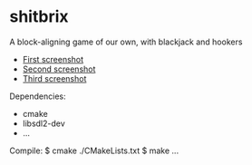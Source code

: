 # shitbrix
A block-aligning game of our own, with blackjack and hookers

* [First screenshot](http://i.imgur.com/pmyf3Yz.png)
* [Second screenshot](http://i.imgur.com/FN9jdQY.png)
* [Third screenshot](http://i.imgur.com/sypZZQr.png)

Dependencies:
   * cmake
   * libsdl2-dev
   * ...

Compile:
   $ cmake ./CMakeLists.txt
   $ make ...


